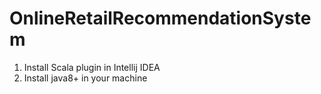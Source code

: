 # OnlineRetailRecommendationSystem
1. Install Scala plugin in Intellij IDEA
2. Install java8+ in your machine
